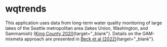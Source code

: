 # wqtrends
This application uses data from long-term water quality monitoring of large lakes of the Seattle metropolitan area (lakes Union, Washington, and Sammamish) ([King County 2020](https://green2.kingcounty.gov/ScienceLibrary/Document.aspx?ArticleID=624){target="_blank"}.  Details on the GAM-mixmeta approach are presented in [Beck et al (2022)](https://doi.org/10.1016/j.scitotenv.2021.149927){target="_blank"}.